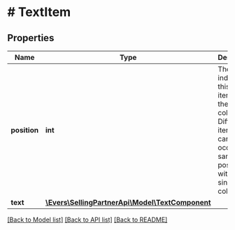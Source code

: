 # # TextItem

## Properties

Name | Type | Description | Notes
------------ | ------------- | ------------- | -------------
**position** | **int** | The rank or index of this text item within the collection. Different items cannot occupy the same position within a single collection. |
**text** | [**\Evers\SellingPartnerApi\Model\TextComponent**](TextComponent.md) |  |

[[Back to Model list]](../../README.md#models) [[Back to API list]](../../README.md#endpoints) [[Back to README]](../../README.md)
